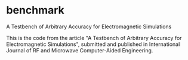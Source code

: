 # benchmark
A Testbench of Arbitrary Accuracy for Electromagnetic Simulations

This is the code from the article "A Testbench of Arbitrary Accuracy for Electromagnetic Simulations", submitted and published in International Journal of RF and Microwave Computer-Aided Engineering.
